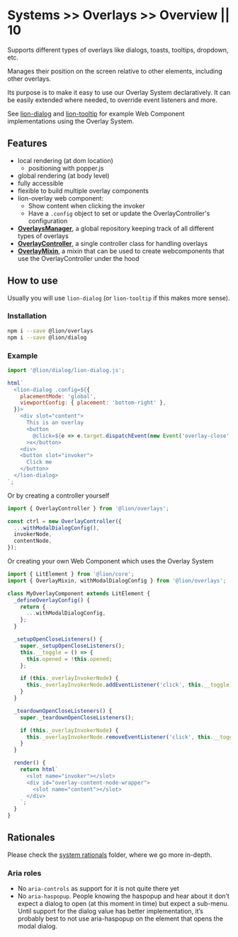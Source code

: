 # Systems >> Overlays >> Overview || 10

Supports different types of overlays like dialogs, toasts, tooltips, dropdown, etc.

Manages their position on the screen relative to other elements, including other overlays.

Its purpose is to make it easy to use our Overlay System declaratively. It can be easily extended where needed, to override event listeners and more.

See [lion-dialog](/docs/components/interaction/dialog/) and [lion-tooltip](/docs/components/interaction/tooltip/) for example Web Component implementations using the Overlay System.

## Features

- local rendering (at dom location)
  - positioning with popper.js
- global rendering (at body level)
- fully accessible
- flexible to build multiple overlay components
- lion-overlay web component:
  - Show content when clicking the invoker
  - Have a `.config` object to set or update the OverlayController's configuration
- [**OverlaysManager**](/docs/systems/overlays/system-overview/#overlaysmanager), a global repository keeping track of all different types of overlays
- [**OverlayController**](/docs/systems/overlays/system-overview/#overlaycontroller), a single controller class for handling overlays
- [**OverlayMixin**](/docs/systems/overlays/system-overview/#overlaymixin), a mixin that can be used to create webcomponents that use the OverlayController under the hood

## How to use

Usually you will use `lion-dialog` (or `lion-tooltip` if this makes more sense).

### Installation

```bash
npm i --save @lion/overlays
npm i --save @lion/dialog
```

### Example

```js
import '@lion/dialog/lion-dialog.js';

html`
  <lion-dialog .config=${{
    placementMode: 'global',
    viewportConfig: { placement: 'bottom-right' },
  }}>
    <div slot="content">
      This is an overlay
      <button
        @click=${e => e.target.dispatchEvent(new Event('overlay-close', { bubbles: true }))}
      >x</button>
    <div>
    <button slot="invoker">
      Click me
    </button>
  </lion-dialog>
`;
```

Or by creating a controller yourself

```js
import { OverlayController } from '@lion/overlays';

const ctrl = new OverlayController({
  ...withModalDialogConfig(),
  invokerNode,
  contentNode,
});
```

Or creating your own Web Component which uses the Overlay System

```js
import { LitElement } from '@lion/core';
import { OverlayMixin, withModalDialogConfig } from '@lion/overlays';

class MyOverlayComponent extends LitElement {
  _defineOverlayConfig() {
    return {
      ...withModalDialogConfig,
    };
  }

  _setupOpenCloseListeners() {
    super._setupOpenCloseListeners();
    this.__toggle = () => {
      this.opened = !this.opened;
    };

    if (this._overlayInvokerNode) {
      this._overlayInvokerNode.addEventListener('click', this.__toggle);
    }
  }

  _teardownOpenCloseListeners() {
    super._teardownOpenCloseListeners();

    if (this._overlayInvokerNode) {
      this._overlayInvokerNode.removeEventListener('click', this.__toggle);
    }
  }

  render() {
    return html`
      <slot name="invoker"></slot>
      <div id="overlay-content-node-wrapper">
        <slot name="content"></slot>
      </div>
    `;
  }
}
```

## Rationales

Please check the [system rationals](/docs/systems/overlays/system-rationale/) folder, where we go more in-depth.

### Aria roles

- No `aria-controls` as support for it is not quite there yet
- No `aria-haspopup`. People knowing the haspopup and hear about it don’t expect a dialog to open (at this moment in time) but expect a sub-menu. Until support for the dialog value has better implementation, it’s probably best to not use aria-haspopup on the element that opens the modal dialog.
